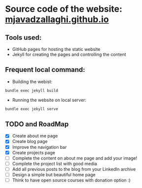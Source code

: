 # Source code of the website: [mjavadzallaghi.github.io](https://mjavadzallaghi.github.io)

## Tools used:
- GitHub pages for hosting the static website
- Jekyll for creating the pages and controlling the content

## Frequent local command:
- Building the webist:
```bash
bundle exec jekyll build
```
- Running the website on local server:
```bash
bundle exec jekyll serve
```

## TODO and RoadMap
- [x] Create about me page
- [x] Create blog page
- [x] Improve the navigation bar
- [x] Create projects page
- [ ] Complete the content on about me page and add your image!
- [ ] Complete the project list with good media
- [ ] Add all previous posts to the blog from your LinkedIn archive
- [ ] Design a simple but beautiful home page
- [ ] Think to have open source courses with donation option :)